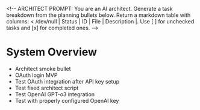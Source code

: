 <\!-- ARCHITECT PROMPT: You are an AI architect. Generate a task breakdown from the planning bullets below. Return a markdown table with columns:  < /dev/null |  Status | ID | File | Description |. Use [ ] for unchecked tasks and [x] for completed ones. -->

# System Overview

- Architect smoke bullet
- OAuth login MVP
- Test OAuth integration after API key setup
- Test fixed architect script
- Test OpenAI GPT-o3 integration
- Test with properly configured OpenAI key
